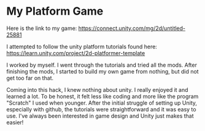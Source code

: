 # My Platform Game

Here is the link to my game: https://connect.unity.com/mg/2d/untitled-25881

I attempted to follow the unity platform tutorials found here: https://learn.unity.com/project/2d-platformer-template

I worked by myself. I went through the tutorials and tried all the mods. After finishing the mods, I started to build my own game from nothing, but did not get too far on that.

Coming into this hack, I knew nothing about unity. I really enjoyed it and learned a lot. To be honest, it felt less like coding and more like the program "Scratch" I used when younger.
After the initial struggle of setting up Unity, especially with github, the tutorials were straightforward and it was easy to use. I've always been interested in game design and Unity just makes that easier!